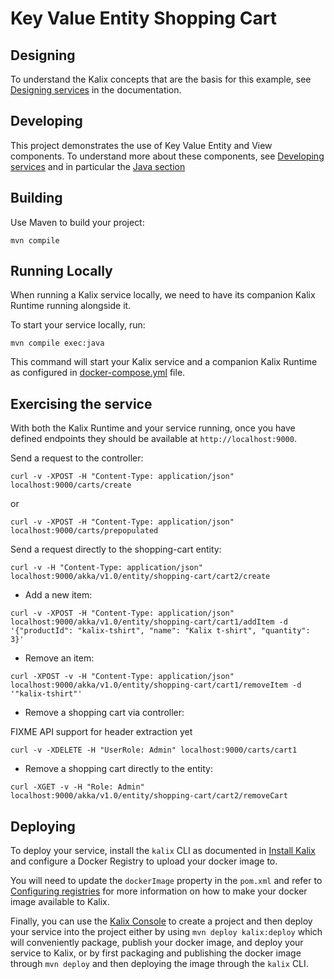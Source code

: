 # Key Value Entity Shopping Cart

## Designing

To understand the Kalix concepts that are the basis for this example, see [Designing services](https://docs.kalix.io/java/development-process.html) in the documentation.

## Developing

This project demonstrates the use of Key Value Entity and View components.
To understand more about these components, see [Developing services](https://docs.kalix.io/services/)
and in particular the [Java section](https://docs.kalix.io/java/)

## Building

Use Maven to build your project:

```shell
mvn compile
```

## Running Locally

When running a Kalix service locally, we need to have its companion Kalix Runtime running alongside it.

To start your service locally, run:

```shell
mvn compile exec:java
```

This command will start your Kalix service and a companion Kalix Runtime as configured in [docker-compose.yml](./docker-compose.yml) file.

## Exercising the service

With both the Kalix Runtime and your service running, once you have defined endpoints they should be available at `http://localhost:9000`.

Send a request to the controller:
```shell
curl -v -XPOST -H "Content-Type: application/json" localhost:9000/carts/create
```

or
```shell
curl -v -XPOST -H "Content-Type: application/json" localhost:9000/carts/prepopulated
```

Send a request directly to the shopping-cart entity:
```shell
curl -v -H "Content-Type: application/json" localhost:9000/akka/v1.0/entity/shopping-cart/cart2/create
```

* Add a new item:

```shell
curl -v -XPOST -H "Content-Type: application/json" localhost:9000/akka/v1.0/entity/shopping-cart/cart1/addItem -d '{"productId": "kalix-tshirt", "name": "Kalix t-shirt", "quantity": 3}' 
```

* Remove an item:

```shell
curl -XPOST -v -H "Content-Type: application/json" localhost:9000/akka/v1.0/entity/shopping-cart/cart1/removeItem -d '"kalix-tshirt"' 
```

* Remove a shopping cart via controller:

FIXME API support for header extraction yet
```shell
curl -v -XDELETE -H "UserRole: Admin" localhost:9000/carts/cart1
```

* Remove a shopping cart directly to the entity:

```shell
curl -XGET -v -H "Role: Admin" localhost:9000/akka/v1.0/entity/shopping-cart/cart2/removeCart
```

## Deploying

To deploy your service, install the `kalix` CLI as documented in
[Install Kalix](https://docs.kalix.io/kalix/install-kalix.html)
and configure a Docker Registry to upload your docker image to.

You will need to update the `dockerImage` property in the `pom.xml` and refer to
[Configuring registries](https://docs.kalix.io/projects/container-registries.html)
for more information on how to make your docker image available to Kalix.

Finally, you can use the [Kalix Console](https://console.kalix.io)
to create a project and then deploy your service into the project either by using `mvn deploy kalix:deploy` which
will conveniently package, publish your docker image, and deploy your service to Kalix, or by first packaging and
publishing the docker image through `mvn deploy` and then deploying the image
through the `kalix` CLI.
